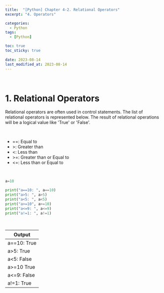 ```yaml
---
title:  "[Python] Chapter 4-2. Relational Operators"
excerpt: "4. Operators"

categories:
  - Python
tags:
  - [Python]

toc: true
toc_sticky: true
 
date: 2023-08-14
last_modified_at: 2023-08-14
---
```


&nbsp;

# 1. Relational Operators
Relational operators are often used in control statements. The list of relational operators is represented below. The result of relational operations will be a logical value like 'True' or 'False'.

&nbsp;

- ==: Equal to
- \>: Greater than
- <: Less than
- \>=: Greater than or Equal to
- <=: Less than or Equal to

&nbsp;

```python
a=10

print("a==10: ", a==10)
print("a>5: ", a>5)
print("a<5: ", a<5)
print("a>=10", a>=10)
print("a<=9: ", a<=9)
print("a!=1: ", a!=1)
```

&nbsp;

| Output |
|---|
| a==10:  True |
| a>5:  True |
| a<5:  False |
| a>=10 True |
| a<=9:  False |
| a!=1:  True |
